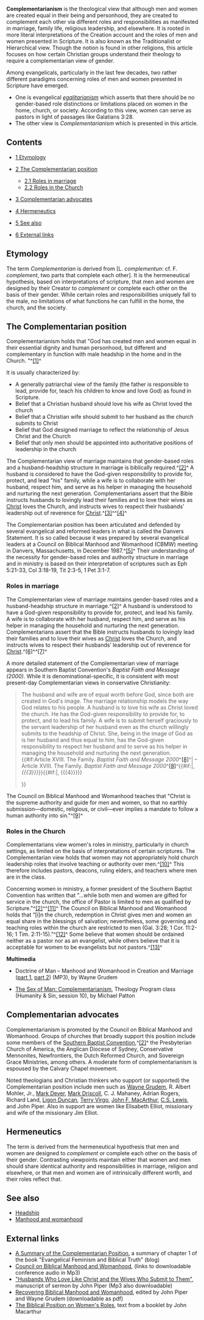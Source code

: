 **Complementarianism** is the theological view that although men
and women are created equal in their being and personhood, they are
created to complement each other via different roles and
responsibilities as manifested in marriage, family life, religious
leadership, and elsewhere. It is rooted in more literal
interpretations of the Creation account and the roles of men and
women presented in Scripture. It is also known as the
Traditionalist or Hierarchical view. Though the notion is found in
other religions, this article focuses on how certain Christian
groups understand their theology to require a complementarian view
of gender.

Among evangelicals, particularly in the last few decades, two
rather different paradigms concerning roles of men and women
presented in Scripture have emerged.

-   One is evangelical
    *[egalitarianism](Egalitarianism "Egalitarianism")* which asserts
    that there should be no gender-based role distinctions or
    limitations placed on women in the home, church, or society.
    According to this view, women can serve as pastors in light of
    passages like Galatians 3:28.
-   The other view is *Complementarianism* which is presented in
    this article.

## Contents

-   [1 Etymology](#Etymology)
-   [2 The Complementarian position](#The_Complementarian_position)
    -   [2.1 Roles in marriage](#Roles_in_marriage)
    -   [2.2 Roles in the Church](#Roles_in_the_Church)

-   [3 Complementarian advocates](#Complementarian_advocates)
-   [4 Hermeneutics](#Hermeneutics)
-   [5 See also](#See_also)
-   [6 External links](#External_links)

## Etymology

The term *Complementarian* is derived from [L. *complementun*: cf.
F. *complement*, two parts that complete each other]. It is the
hermeneutical hypothesis, based on interpretations of scripture,
that men and women are designed by their Creator to *complement* or
complete each other on the basis of their gender. While certain
roles and responsibilities uniquely fall to the male, no
limitations of what functions he can fulfill in the home, the
church, and the society.

## The Complementarian position

Complementarianism holds that "God has created men and women equal
in their essential dignity and human personhood, but different and
complementary in function with male headship in the home and in the
Church. "^[[1]](#note-0)^

It is usually characterized by:

-   A generally patriarchal view of the family (the father is
    responsible to lead, provide for, teach his children to know and
    love God) as found in Scripture.
-   Belief that a Christian husband should love his wife as Christ
    loved the church
-   Belief that a Christian wife should submit to her husband as
    the church submits to Christ
-   Belief that God designed marriage to reflect the relationship
    of Jesus Christ and the Church
-   Belief that only men should be appointed into authoritative
    positions of leadership in the church

The Complementarian view of marriage maintains that gender-based
roles and a husband-headship structure in marriage is biblically
required.^[[2]](#note-BFM2000)^ A husband is considered to have the
God-given responsibility to provide for, protect, and lead "his"
family, while a wife is to collaborate with her husband, respect
him, and serve as his helper in managing the household and
nurturing the next generation. Complementarians assert that the
Bible instructs husbands to lovingly lead their families and to
love their wives as [Christ](Christ "Christ") loves the Church, and
instructs wives to respect their husbands’ leadership out of
reverence for
[Christ](Christ "Christ").^[[3]](#note-1)^^[[4]](#note-2)^

The Complementarian position has been articulated and defended by
several evangelical and reformed leaders in what is called the
Danvers Statement. It is so called because it was prepared by
several evangelical leaders at a Council on Biblical Manhood and
Womanhood (CBMW) meeting in Danvers, Massachusetts, in December
1987.^[[5]](#note-Danvers)^ Their understanding of the necessity
for gender-based roles and authority structure in marriage and in
ministry is based on their interpretation of scriptures such as Eph
5:21-33, Col 3:18-19, Tit 2:3-5, 1 Pet 3:1-7.

### Roles in marriage

The Complementarian view of marriage maintains gender-based roles
and a husband-headship structure in marriage.^[[2]](#note-BFM2000)^
A husband is understood to have a God-given responsibility to
provide for, protect, and lead his family. A wife is to collaborate
with her husband, respect him, and serve as his helper in managing
the household and nurturing the next generation. Complementarians
assert that the Bible instructs husbands to lovingly lead their
families and to love their wives as [Christ](Christ "Christ") loves
the Church, and instructs wives to respect their husbands’
leadership out of reverence for
[Christ](Christ "Christ").^[[6]](#note-3)^^[[7]](#note-4)^

A more detailed statement of the Complementarian view of marriage
appears in Southern Baptist Convention's
*Baptist Faith and Message (2000).* While it is
denominational-specific, it is consistent with most present-day
Complementarian views in conservative Christianity:

> The husband and wife are of equal worth before God, since both are
> created in God's image. The marriage relationship models the way
> God relates to his people. A husband is to love his wife as Christ
> loved the church. He has the God-given responsibility to provide
> for, to protect, and to lead his family. A wife is to submit
> herself graciously to the servant leadership of her husband even as
> the church willingly submits to the headship of Christ. She, being
> in the image of God as is her husband and thus equal to him, has
> the God-given responsibility to respect her husband and to serve as
> his helper in managing the household and nurturing the next
> generation. {{\#if:Article XVIII. The Family.
> *Baptist Faith and Message 2000*^[[8]](#note-5)^|
> – Article XVIII. The Family.
> *Baptist Faith and Message 2000*^[[8]](#note-5)^{{\#if:|,
> *{{{3}}}*}}{{\#if:|, {{{4}}}}}
> 
> }}

The Council on Biblical Manhood and Womanhood teaches that "Christ
is the supreme authority and guide for men and women, so that no
earthly submission—domestic, religious, or civil—ever implies a
mandate to follow a human authority into sin."^[[9]](#note-6)^

### Roles in the Church

Complementarians view women's roles in ministry, particularly in
church settings, as limited on the basis of interpretations of
certain scriptures. The Complementarian view holds that women may
not appropriately hold church leadership roles that involve
teaching or authority over men.^[[10]](#note-19_objections)^ This
therefore includes pastors, deacons, ruling elders, and teachers
where men are in the class.

Concerning women in ministry, a former president of the Southern
Baptist Convention has written that "...while both men and women
are gifted for service in the church, the office of Pastor is
limited to men as qualified by
Scripture."^[[2]](#note-BFM2000)^^[[11]](#note-7)^ The Council on
Biblical Manhood and Womanhood holds that “[i]n the church,
redemption in Christ gives men and women an equal share in the
blessings of salvation; nevertheless, some governing and teaching
roles within the church are restricted to men (Gal. 3:28; 1 Cor.
11:2-16; 1 Tim. 2:11-15).”^[[12]](#note-8)^ Some believe that women
should be ordained neither as a pastor nor as an evangelist, while
others believe that it is acceptable for women to be evangelists
but not pastors.^[[13]](#note-9)^

**Multimedia**

-   Doctrine of Man – Manhood and Womanhood in Creation and
    Marriage
    ([part 1](http://tapecenter.scottsdalebible.com/sermons/031807SysTheo.MP3),
    [part 2](http://tapecenter.scottsdalebible.com/sermons/032507SysTheo.MP3))
    (MP3), by Wayne Grudem

-   [The Sex of Man: Complementarianism](http://www.bible.org/page.php?page_id=3295),
    Theology Program class (Humanity & Sin, session 10), by Michael
    Patton

## Complementarian advocates

Complementarianism is promoted by the Council on Biblical Manhood
and Womanhood. Groups of churches that broadly support this
position include some members of the
[Southern Baptist Convention](Southern_Baptist_Convention "Southern Baptist Convention"),^[[2]](#note-BFM2000)^
the Presbyterian Church of America, the Anglican Diocese of Sydney,
Conservative Mennonites, Newfrontiers, the Dutch Reformed Church,
and Sovereign Grace Ministries, among others. A moderate form of
complementarianism is espoused by the Calvary Chapel movement.

Noted theologians and Christian thinkers who support (or supported)
the Complementarian position include men such as
[Wayne Grudem](Wayne_Grudem "Wayne Grudem"), R. Albert Mohler, Jr.,
[Mark Dever](Mark_Dever "Mark Dever"),
[Mark Driscoll](Mark_Driscoll "Mark Driscoll"), C. J. Mahaney,
Adrian Rogers, Richard Land,
[Ligon Duncan](J._Ligon_Duncan_III "J. Ligon Duncan III"),
[Terry Virgo](Terry_Virgo "Terry Virgo"),
[John F. MacArthur](John_MacArthur "John MacArthur"),
[C.S. Lewis](C._S._Lewis "C. S. Lewis"), and John Piper. Also in
support are women like Elisabeth Elliot, missionary and wife of the
missionary Jim Elliot.

## Hermeneutics

The term is derived from the hermeneutical hypothesis that men and
women are designed to *complement* or complete each other on the
basis of their gender. Contrasting viewpoints maintain either that
women and men should share identical authority and responsibilities
in marriage, religion and elsewhere, or that men and women are of
intrinsically different worth, and their roles reflect that.

## See also

-   [Headship](Headship "Headship")
-   [Manhood and womanhood](Manhood_and_womanhood "Manhood and womanhood")

## External links

-   [A Summary of the Complementarian Position](http://ateam.blogware.com/blog/_archives/2006/8/4/2199029.html),
    a summary of chapter 1 of the book "Evangelical Feminism and
    Biblical Truth" (blog)
-   [Council on Biblical Manhood and Womanhood](http://www.cbmw.org/media/differentbydesign.php),
    (links to downloadable conference audio in Mp3)
-   ["Husbands Who Love Like Christ and the Wives Who Submit to Them"](http://www.desiringgod.org/ResourceLibrary/Sermons/ByTopic/49/683_Husbands_Who_Love_Like_Christ_and_the_Wives_Who_Submit_to_Them/),
    manuscript of sermon by John Piper (Mp3 also downloadable)
-   [Recovering Biblical Manhood and Womanhood](http://www.desiringgod.org/ResourceLibrary/OnlineBooks/ByTitle/1599_Recovering_Biblical_Manhood_and_Womanhood/),
    edited by John Piper and Wayne Grudem (downloadable as pdf)
-   [The Biblical Position on Women's Roles](http://www.biblebb.com/files/MAC/womensroles.htm),
    text from a booklet by John Macarthur



